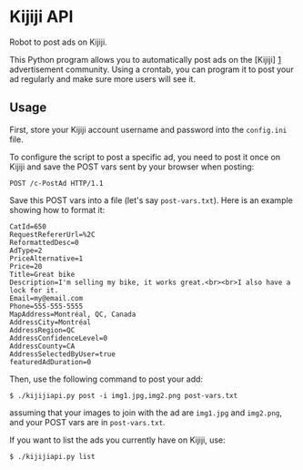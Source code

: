 Kijiji API
==========

Robot to post ads on Kijiji.

This Python program allows you to automatically post ads on
the [Kijiji] [1] advertisement community.
Using a crontab, you can program it to post your ad regularly and make sure
more users will see it.

[1]: http://www.kijiji.ca/  "Kijiji"

Usage
-----

First, store your Kijiji account username and password into the `config.ini` file.

To configure the script to post a specific ad, you need to post it once on
Kijiji and save the POST vars sent by your browser when posting:
```
POST /c-PostAd HTTP/1.1
```

Save this POST vars into a file (let's say `post-vars.txt`). Here is an example
showing how to format it:
```
CatId=650
RequestRefererUrl=%2C
ReformattedDesc=0
AdType=2
PriceAlternative=1
Price=20
Title=Great bike
Description=I'm selling my bike, it works great.<br><br>I also have a lock for it.
Email=my@email.com
Phone=555-555-5555
MapAddress=Montréal, QC, Canada
AddressCity=Montréal
AddressRegion=QC
AddressConfidenceLevel=0
AddressCounty=CA
AddressSelectedByUser=true
featuredAdDuration=0
```

Then, use the following command to post your add:
```
$ ./kijijiapi.py post -i img1.jpg,img2.png post-vars.txt
```
assuming that your images to join with the ad are `img1.jpg` and `img2.png`,
and your POST vars are in `post-vars.txt`.

If you want to list the ads you currently have on Kijiji, use:
```
$ ./kijijiapi.py list
```
